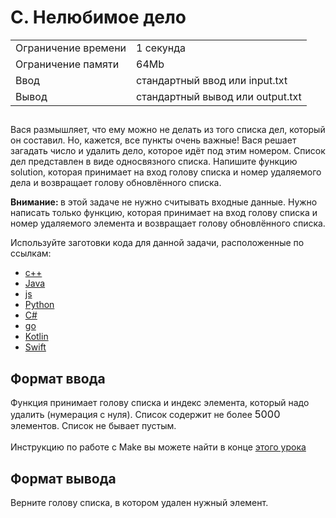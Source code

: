 ﻿
<div class="problem-statement">
   <div class="header">
      <h1 class="title">C. Нелюбимое дело</h1>
      <table>
         <tbody><tr class="time-limit">
            <td class="property-title">Ограничение времени</td>
            <td>1&nbsp;секунда</td>
         </tr>
         <tr class="memory-limit">
            <td class="property-title">Ограничение памяти</td>
            <td>64Mb</td>
         </tr>
         <tr class="input-file">
            <td class="property-title">Ввод</td>
            <td colspan="1">стандартный ввод или input.txt</td>
         </tr>
         <tr class="output-file">
            <td class="property-title">Вывод</td>
            <td colspan="1">стандартный вывод или output.txt</td>
         </tr>
      </tbody></table>
   </div>
   <h2></h2>
   <div class="legend"> Вася размышляет, что ему можно не делать из того списка дел, который он составил. Но, кажется, все пункты очень важные! Вася
      решает загадать число и удалить дело, которое идёт под этим номером. Список дел представлен в виде односвязного списка. Напишите
      функцию solution, которая принимает на вход голову списка и номер удаляемого дела и возвращает голову обновлённого списка.
      <!--l. 49-->
      <p style="text-indent: 0em;"><span style="font-weight: bold;">Внимание: </span>в этой задаче не нужно считывать входные данные.
      Нужно написать только функцию, которая принимает на вход голову списка и номер удаляемого элемента и возвращает голову обновлённого
      списка. <!--l. 51-->
      </p><p style="text-indent: 0em;">Используйте заготовки кода для данной задачи, расположенные по ссылкам: </p><ul>
      <li><a href="https://github.com/Yandex-Practicum/algorithms-templates/tree/main/cpp/sprint2/C">c++</a></li>
      <li><a href="https://github.com/Yandex-Practicum/algorithms-templates/tree/main/java/sprint2/C">Java</a></li>
      <li><a href="https://github.com/Yandex-Practicum/algorithms-templates/tree/main/js/sprint2/C">js</a></li>
      <li><a href="https://github.com/Yandex-Practicum/algorithms-templates/tree/main/python/sprint2/C">Python</a></li>
      <li><a href="https://github.com/Yandex-Practicum/algorithms-templates/tree/main/csharp/sprint2/C">C#</a></li>
      <li><a href="https://github.com/Yandex-Practicum/algorithms-templates/tree/main/go/sprint2/C">go</a></li>
      <li><a href="https://github.com/Yandex-Practicum/algorithms-templates/tree/main/kotlin/sprint2/C">Kotlin</a></li>
      <li><a href="https://github.com/Yandex-Practicum/algorithms-templates/tree/main/swift/sprint2/C">Swift</a></li>
      </ul>
      <p></p>
      <p></p>
      
   </div>
   <h2>Формат ввода</h2>
   <div class="input-specification"> Функция принимает голову списка и индекс элемента, который надо удалить (нумерация с нуля). Список содержит не более <!--l.
      64--><span class="MathJax_Preview" style="color: inherit; display: none;"></span><span id="MathJax-Element-1-Frame" class="mjx-chtml MathJax_CHTML" tabindex="0" style="font-size: 117%;"><span id="MJXc-Node-1" class="mjx-math" style="text-indent: 0em;"><span id="MJXc-Node-2" class="mjx-mrow"><span id="MJXc-Node-3" class="mjx-mn"><span class="mjx-char MJXc-TeX-main-R" style="padding-top: 0.369em; padding-bottom: 0.369em;">5</span></span><span id="MJXc-Node-4" class="mjx-mn"><span class="mjx-char MJXc-TeX-main-R" style="padding-top: 0.369em; padding-bottom: 0.369em;">0</span></span><span id="MJXc-Node-5" class="mjx-mn"><span class="mjx-char MJXc-TeX-main-R" style="padding-top: 0.369em; padding-bottom: 0.369em;">0</span></span><span id="MJXc-Node-6" class="mjx-mn"><span class="mjx-char MJXc-TeX-main-R" style="padding-top: 0.369em; padding-bottom: 0.369em;">0</span></span></span></span></span><script type="math/mml" id="MathJax-Element-1"><math display="inline" style="text-indent: 0em;" xmlns="http://www.w3.org/1998/Math/MathML"><mn>5</mn><mn>0</mn><mn>0</mn><mn>0</mn></math></script>
      элементов. Список не бывает пустым. <br>
      <br>Инструкцию по работе с Make вы можете найти в конце <a href="https://practicum.yandex.ru/learn/algorithms/courses/7f101a83-9539-4599-b6e8-8645c3f31fad/sprints/1855/topics/60736bd4-cd70-428f-bd40-4598148b8265/lessons/1c5e8718-b61b-4773-bea6-fed658d27654/">этого
      урока</a>
   </div>
   <h2>Формат вывода</h2>
   <div class="output-specification"> Верните голову списка, в котором удален нужный элемент. </div>
</div>